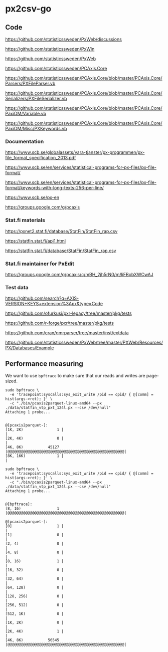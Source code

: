 # px2csv-go

## Code

https://github.com/statisticssweden/PxWeb/discussions

https://github.com/statisticssweden/PxWin

https://github.com/statisticssweden/PxWeb

https://github.com/statisticssweden/PCAxis.Core

https://github.com/statisticssweden/PCAxis.Core/blob/master/PCAxis.Core/Parsers/PXFileParser.vb

https://github.com/statisticssweden/PCAxis.Core/blob/master/PCAxis.Core/Serializers/PXFileSerializer.vb

https://github.com/statisticssweden/PCAxis.Core/blob/master/PCAxis.Core/PaxiOM/Variable.vb

https://github.com/statisticssweden/PCAxis.Core/blob/master/PCAxis.Core/PaxiOM/Misc/PXKeywords.vb

### Documentation

https://www.scb.se/globalassets/vara-tjanster/px-programmen/px-file_format_specification_2013.pdf

https://www.scb.se/en/services/statistical-programs-for-px-files/px-file-format/

https://www.scb.se/en/services/statistical-programs-for-px-files/px-file-format/keywords-with-long-texts-256-per-line/

https://www.scb.se/px-en

https://groups.google.com/g/pcaxis

### Stat.fi materials

https://pxnet2.stat.fi/database/StatFin/StatFin_rap.csv

https://statfin.stat.fi/api1.html

https://statfin.stat.fi/database/StatFin/StatFin_rap.csv

### Stat.fi maintainer for PxEdit

https://groups.google.com/g/pcaxis/c/mBH_2jh5rN0/m/liFBobXWCwAJ


### Test data

https://github.com/search?q=AXIS-VERSION+KEYS+extension%3Apx&type=Code

https://github.com/ofurkusi/pxr-legacy/tree/master/pkg/tests

https://github.com/r-forge/pxr/tree/master/pkg/tests

https://github.com/cran/qmrparser/tree/master/inst/extdata

https://github.com/statisticssweden/PxWeb/tree/master/PXWeb/Resources/PX/Databases/Example

## Performance measuring

We want to use `bpftrace` to make sure that our reads and writes are page-sized.

```text
sudo bpftrace \
  -e 'tracepoint:syscalls:sys_exit_write /pid == cpid/ { @[comm] = hist(args->ret); }' \
  -c "./bin/pcaxis2parquet-linux-amd64 --px ./data/statfin_vtp_pxt_124l.px --csv /dev/null"
Attaching 1 probe...


@[pcaxis2parquet-]: 
[1K, 2K)               1 |                                                    |
[2K, 4K)               0 |                                                    |
[4K, 8K)           45127 |@@@@@@@@@@@@@@@@@@@@@@@@@@@@@@@@@@@@@@@@@@@@@@@@@@@@|
[8K, 16K)              1 |                                                    |

sudo bpftrace \
  -e 'tracepoint:syscalls:sys_exit_write /pid == cpid/ { @[comm] = hist(args->ret); }' \
  -c "./bin/pcaxis2parquet-linux-amd64 --px ./data/statfin_vtp_pxt_124l.px --csv /dev/null"
Attaching 1 probe...


@[bpftrace]: 
[8, 16)                1 |@@@@@@@@@@@@@@@@@@@@@@@@@@@@@@@@@@@@@@@@@@@@@@@@@@@@|

@[pcaxis2parquet-]: 
[0]                    1 |                                                    |
[1]                    0 |                                                    |
[2, 4)                 0 |                                                    |
[4, 8)                 0 |                                                    |
[8, 16)                1 |                                                    |
[16, 32)               0 |                                                    |
[32, 64)               0 |                                                    |
[64, 128)              0 |                                                    |
[128, 256)             0 |                                                    |
[256, 512)             0 |                                                    |
[512, 1K)              0 |                                                    |
[1K, 2K)               0 |                                                    |
[2K, 4K)               1 |                                                    |
[4K, 8K)           56545 |@@@@@@@@@@@@@@@@@@@@@@@@@@@@@@@@@@@@@@@@@@@@@@@@@@@@|
```